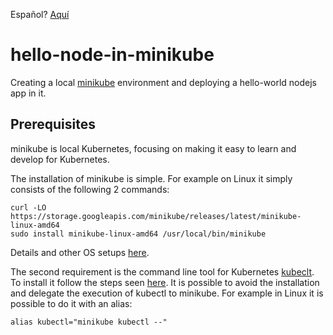 Español? [Aquí](README.es.md)

# hello-node-in-minikube

Creating a local [minikube](https://minikube.sigs.k8s.io/) environment and deploying a hello-world nodejs app in it.

## Prerequisites

minikube is local Kubernetes, focusing on making it easy to learn and develop for Kubernetes.

The installation of minikube is simple. For example on Linux it simply consists of the following 2 commands:

```console
curl -LO https://storage.googleapis.com/minikube/releases/latest/minikube-linux-amd64
sudo install minikube-linux-amd64 /usr/local/bin/minikube
```

Details and other OS setups [here](https://minikube.sigs.k8s.io/docs/start/).

The second requirement is the command line tool for Kubernetes [kubeclt](https://kubernetes.io/docs/reference/kubectl/kubectl/). To install it follow the steps seen [here](https://kubernetes.io/docs/tasks/tools/). It is possible to avoid the installation and delegate the execution of kubectl to minikube. For example in Linux it is possible to do it with an alias:

```console
alias kubectl="minikube kubectl --"
```
